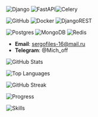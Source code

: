 
![Django](https://img.shields.io/badge/django-%23092E20.svg?style=for-the-badge&logo=django&logoColor=white) ![FastAPI](https://img.shields.io/badge/FastAPI-005571?style=for-the-badge&logo=fastapi)![Celery](https://img.shields.io/badge/celery-%23a9cc54.svg?style=for-the-badge&logo=celery&logoColor=ddf4a4)

![GitHub](https://img.shields.io/badge/github-%23121011.svg?style=for-the-badge&logo=github&logoColor=white) ![Docker](https://img.shields.io/badge/docker-%230db7ed.svg?style=for-the-badge&logo=docker&logoColor=white) ![DjangoREST](https://img.shields.io/badge/DJANGO-REST-ff1709?style=for-the-badge&logo=django&logoColor=white&color=ff1709&labelColor=gray)

![Postgres](https://img.shields.io/badge/postgres-%23316192.svg?style=for-the-badge&logo=postgresql&logoColor=white) ![MongoDB](https://img.shields.io/badge/MongoDB-%234ea94b.svg?style=for-the-badge&logo=mongodb&logoColor=white)	![Redis](https://img.shields.io/badge/redis-%23DD0031.svg?style=for-the-badge&logo=redis&logoColor=white)

- **Email**: sergofiles-16@mail.ru
- **Telegram**: @Mich_off
  

![GitHub Stats](https://github-readme-stats.vercel.app/api?username=SerMichbboy&show_icons=true&theme=radical)

![Top Languages](https://github-readme-stats.vercel.app/api/top-langs/?username=SerMichbboy&layout=compact&theme=radical)

![GitHub Streak](https://github-readme-streak-stats.herokuapp.com/?user=SerMichbboy&theme=radical)

![Progress](https://progress-bar.dev/75/?title=Progress)

![Skills](https://skillicons.dev/icons?i=js,html,css,react,nodejs,py,django)

